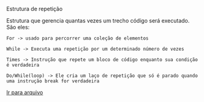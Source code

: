 Estrutura de repetição

Estrutura que gerencia quantas vezes um trecho código será executado. São eles:

    For -> usado para percorrer uma coleção de elementos

    While -> Executa uma repetição por um determinado número de vezes

    Times -> Instrução que repete um bloco de código enquanto sua condição é verdadeira
    
    Do/While(loop) -> Ele cria um laço de repetição que só é parado quando uma instrução break for verdadeira 

[Ir para arquivo](repeticao.rb)